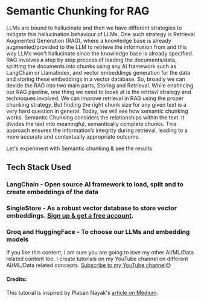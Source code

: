 # Semantic Chunking for RAG
LLMs are bound to hallucinate and then we have different strategies to mitigate this hallucination behaviour of LLMs. One such strategy is Retrieval Augmented Generation (RAG), where a knowledge base is already augmented/provided to the LLM to retrieve the information from and this way LLMs won't hallucinate since the knowledge base is already specified.
RAG involves a step by step process of loading the documents/data, splitting the documents into chunks using any AI framework such as LangChain or LlamaIndex, and vector embeddings generation for the data and storing these embeddings in a vector database.
So, broadly we can devide the RAG into two main parts, Storing and Retrieval. 
While enahncing our RAG pipeline, one thing we need to looak at is the retriavl strategy and technoques involved. We can improve retrieval in RAG using the proper chunking strategy. But finding the right chunk size for any given text is a very hard question in general.
Today, we will see how semantic chunking works. Semantic Chunking considers the relationships within the text. It divides the text into meaningful, semantically complete chunks. This approach ensures the information’s integrity during retrieval, leading to a more accurate and contextually appropriate outcome.

Let's experiment with Semantic chunking & see the results

## Tech Stack Used
### LangChain - Open source AI framework to load, split and to create embeddings of the data
### SingleStore - As a robust vector database to store vector embeddings. [Sign up & get a free account](https://www.singlestore.com/cloud-trial/?utm_medium=referral&utm_source=pavan&utm_term=yt&utm_content=semRAG).
### Groq and HuggingFace - To choose our LLMs and embedding models

If you like this content, I am sure you are going to love my other AI/ML/Data related content too. 
I create tutorials on my YouTube channel on different AI/ML/Data related concepts. [Subscribe to my YouTube channel](https://www.youtube.com/@pavanbelagatti)😊

#### Credits:
This tutorial is inspired by Plaban Nayak's [article on Medium](https://medium.com/the-ai-forum/semantic-chunking-for-rag-f4733025d5f5).
